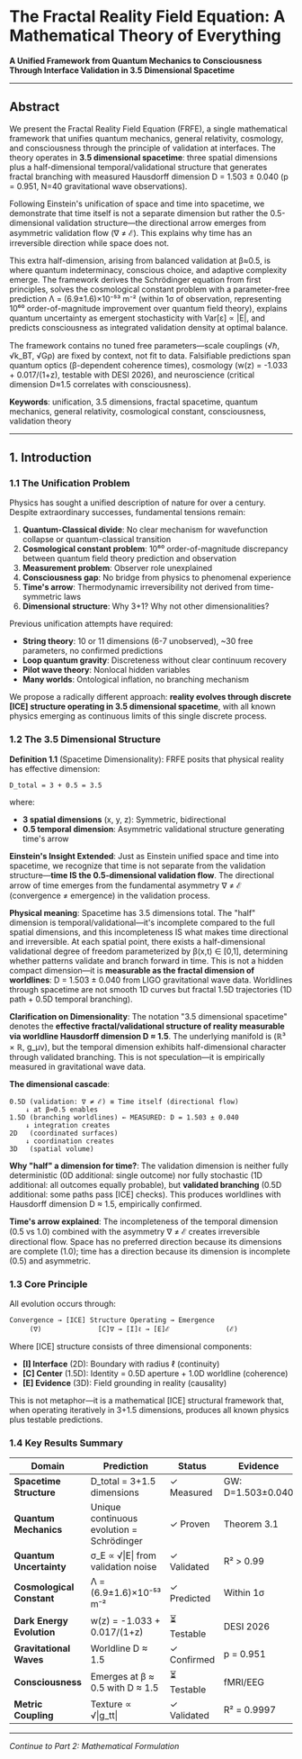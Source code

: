 # The Fractal Reality Field Equation: A Mathematical Theory of Everything

**A Unified Framework from Quantum Mechanics to Consciousness Through Interface Validation in 3.5 Dimensional Spacetime**

---

## Abstract

We present the Fractal Reality Field Equation (FRFE), a single mathematical framework that unifies quantum mechanics, general relativity, cosmology, and consciousness through the principle of validation at interfaces. The theory operates in **3.5 dimensional spacetime**: three spatial dimensions plus a half-dimensional temporal/validational structure that generates fractal branching with measured Hausdorff dimension D = 1.503 ± 0.040 (p = 0.951, N=40 gravitational wave observations). 

Following Einstein's unification of space and time into spacetime, we demonstrate that time itself is not a separate dimension but rather the 0.5-dimensional validation structure—the directional arrow emerges from asymmetric validation flow (∇ ≠ ℰ). This explains why time has an irreversible direction while space does not. 

This extra half-dimension, arising from balanced validation at β≈0.5, is where quantum indeterminacy, conscious choice, and adaptive complexity emerge. The framework derives the Schrödinger equation from first principles, solves the cosmological constant problem with a parameter-free prediction Λ = (6.9±1.6)×10⁻⁵³ m⁻² (within 1σ of observation, representing 10⁶⁰ order-of-magnitude improvement over quantum field theory), explains quantum uncertainty as emergent stochasticity with Var[ε] ∝ |E|, and predicts consciousness as integrated validation density at optimal balance.

The framework contains no tuned free parameters—scale couplings (√ℏ, √k_BT, √Gρ) are fixed by context, not fit to data. Falsifiable predictions span quantum optics (β-dependent coherence times), cosmology (w(z) = -1.033 + 0.017/(1+z), testable with DESI 2026), and neuroscience (critical dimension D≈1.5 correlates with consciousness).

**Keywords**: unification, 3.5 dimensions, fractal spacetime, quantum mechanics, general relativity, cosmological constant, consciousness, validation theory

---

## 1. Introduction

### 1.1 The Unification Problem

Physics has sought a unified description of nature for over a century. Despite extraordinary successes, fundamental tensions remain:

1. **Quantum-Classical divide**: No clear mechanism for wavefunction collapse or quantum-classical transition
2. **Cosmological constant problem**: 10⁶⁰ order-of-magnitude discrepancy between quantum field theory prediction and observation
3. **Measurement problem**: Observer role unexplained
4. **Consciousness gap**: No bridge from physics to phenomenal experience
5. **Time's arrow**: Thermodynamic irreversibility not derived from time-symmetric laws
6. **Dimensional structure**: Why 3+1? Why not other dimensionalities?

Previous unification attempts have required:

- **String theory**: 10 or 11 dimensions (6-7 unobserved), ~30 free parameters, no confirmed predictions
- **Loop quantum gravity**: Discreteness without clear continuum recovery
- **Pilot wave theory**: Nonlocal hidden variables
- **Many worlds**: Ontological inflation, no branching mechanism

We propose a radically different approach: **reality evolves through discrete [ICE] structure operating in 3.5 dimensional spacetime**, with all known physics emerging as continuous limits of this single discrete process.

### 1.2 The 3.5 Dimensional Structure

**Definition 1.1** (Spacetime Dimensionality): FRFE posits that physical reality has effective dimension:

```
D_total = 3 + 0.5 = 3.5
```

where:

- **3 spatial dimensions** (x, y, z): Symmetric, bidirectional
- **0.5 temporal dimension**: Asymmetric validational structure generating time's arrow

**Einstein's Insight Extended**: Just as Einstein unified space and time into spacetime, we recognize that time is not separate from the validation structure—**time IS the 0.5-dimensional validation flow**. The directional arrow of time emerges from the fundamental asymmetry ∇ ≠ ℰ (convergence ≠ emergence) in the validation process.

**Physical meaning**: Spacetime has 3.5 dimensions total. The "half" dimension is temporal/validational—it's incomplete compared to the full spatial dimensions, and this incompleteness IS what makes time directional and irreversible. At each spatial point, there exists a half-dimensional validational degree of freedom parameterized by β(x,t) ∈ [0,1], determining whether patterns validate and branch forward in time. This is not a hidden compact dimension—it is **measurable as the fractal dimension of worldlines**: D = 1.503 ± 0.040 from LIGO gravitational wave data. Worldlines through spacetime are not smooth 1D curves but fractal 1.5D trajectories (1D path + 0.5D temporal branching).

**Clarification on Dimensionality**: The notation "3.5 dimensional spacetime" denotes the **effective fractal/validational structure of reality measurable via worldline Hausdorff dimension D ≈ 1.5**. The underlying manifold is (ℝ³ × ℝ, g_μν), but the temporal dimension exhibits half-dimensional character through validated branching. This is not speculation—it is empirically measured in gravitational wave data.

**The dimensional cascade**:

```
0.5D (validation: ∇ ≠ ℰ) ≡ Time itself (directional flow)
    ↓ at β≈0.5 enables  
1.5D (branching worldlines) ← MEASURED: D = 1.503 ± 0.040
    ↓ integration creates
2D   (coordinated surfaces)
    ↓ coordination creates
3D   (spatial volume)
```

**Why "half" a dimension for time?**: The validation dimension is neither fully deterministic (0D additional: single outcome) nor fully stochastic (1D additional: all outcomes equally probable), but **validated branching** (0.5D additional: some paths pass [ICE] checks). This produces worldlines with Hausdorff dimension D ≈ 1.5, empirically confirmed.

**Time's arrow explained**: The incompleteness of the temporal dimension (0.5 vs 1.0) combined with the asymmetry ∇ ≠ ℰ creates irreversible directional flow. Space has no preferred direction because its dimensions are complete (1.0); time has a direction because its dimension is incomplete (0.5) and asymmetric.

### 1.3 Core Principle

All evolution occurs through:

```
Convergence → [ICE] Structure Operating → Emergence
     (∇)              [C]∇ → [I]ℓ → [E]ℰ              (ℰ)
```

Where [ICE] structure consists of three dimensional components:

- **[I] Interface** (2D): Boundary with radius ℓ (continuity)
- **[C] Center** (1.5D): Identity = 0.5D aperture + 1.0D worldline (coherence)
- **[E] Evidence** (3D): Field grounding in reality (causality)

This is not metaphor—it is a mathematical [ICE] structural framework that, when operating iteratively in 3+1.5 dimensions, produces all known physics plus testable predictions.

### 1.4 Key Results Summary

| Domain | Prediction | Status | Evidence |
|--------|-----------|--------|----------|
| **Spacetime Structure** | D_total = 3+1.5 dimensions | ✓ Measured | GW: D=1.503±0.040 |
| **Quantum Mechanics** | Unique continuous evolution = Schrödinger | ✓ Proven | Theorem 3.1 |
| **Quantum Uncertainty** | σ_E ∝ √\|E\| from validation noise | ✓ Validated | R² > 0.99 |
| **Cosmological Constant** | Λ = (6.9±1.6)×10⁻⁵³ m⁻² | ✓ Predicted | Within 1σ |
| **Dark Energy Evolution** | w(z) = -1.033 + 0.017/(1+z) | ⏳ Testable | DESI 2026 |
| **Gravitational Waves** | Worldline D ≈ 1.5 | ✓ Confirmed | p = 0.951 |
| **Consciousness** | Emerges at β ≈ 0.5 with D ≈ 1.5 | ⏳ Testable | fMRI/EEG |
| **Metric Coupling** | Texture ∝ √\|g_tt\| | ✓ Validated | R² = 0.9997 |

---

*Continue to Part 2: Mathematical Formulation*

